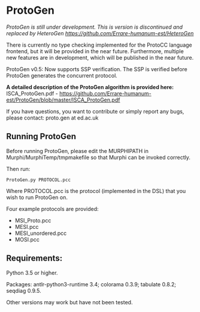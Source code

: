 # ProtoGen

*ProtoGen is still under development. This is version is discontinued and replaced by HeteroGen https://github.com/Errare-humanum-est/HeteroGen*

There is currently no type checking implemented for the ProtoCC language frontend, but it will be provided in the near future. Furthermore, multiple new features are in development, which will be published in the near future. 

ProtoGen v0.5: Now supports SSP verification. The SSP is verified before ProtoGen generates the concurrent protocol.

**A detailed description of the ProtoGen algorithm is provided here:** ISCA_ProtoGen.pdf - https://github.com/Errare-humanum-est/ProtoGen/blob/master/ISCA_ProtoGen.pdf

If you have questions, you want to contribute or simply report any bugs, please contact: proto.gen at ed.ac.uk

## Running ProtoGen

Before running ProtoGen, please edit the MURPHIPATH in Murphi/MurphiTemp/tmpmakefile so that Murphi can be invoked correctly.

Then run:

```
ProtoGen.py PROTOCOL.pcc
```
Where PROTOCOL.pcc is the protocol (implemented in the DSL) that you wish to run ProtoGen on.

Four example protocols are provided:

- MSI_Proto.pcc
- MESI.pcc
- MESI_unordered.pcc
- MOSI.pcc

## Requirements:

Python 3.5 or higher.

Packages: antlr-python3-runtime 3.4; colorama 0.3.9; tabulate 0.8.2; seqdiag 0.9.5.

Other versions may work but have not been tested.
